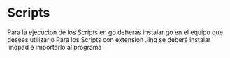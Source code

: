 # Scripts

Para la ejecucion de los Scripts en go deberas instalar go en el equipo que desees utilizarlo
Para los Scripts con extension .linq se deberá instalar linqpad e importarlo al programa
